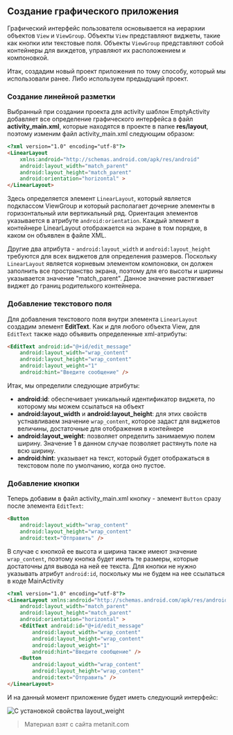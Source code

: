 ## Создание графического приложения

Графический интерфейс пользователя основывается на иерархии объектов `View` и `ViewGroup`. Объекты `View`  представляют виджеты, такие как кнопки или текстовые поля. Объекты `ViewGroup` представляют собой контейнеры для виждетов, управляют их расположением и компоновкой.

Итак, создадим новый проект приложения по тому способу, который мы использовали ранее. Либо используем предыдущий проект.

### Создание линейной разметки

Выбранный при создании проекта для activity шаблон EmptyActivity добавляет все определение графического интерфейса в файл **activity_main.xml**, которые находятся в проекте в папке **res/layout**, поэтому изменим файл activity_main.xml следующим образом:

```html
<?xml version="1.0" encoding="utf-8"?>
<LinearLayout 
    xmlns:android="http://schemas.android.com/apk/res/android"
    android:layout_width="match_parent"
    android:layout_height="match_parent"
    android:orientation="horizontal" >
</LinearLayout>
```

Здесь определяется элемент `LinearLayout`, который является подклассом ViewGroup и который располагает дочерние элементы в горизонтальный или вертикальный ряд. Ориентация элементов указывается в атрибуте `android:orientation`. Каждый элемент в контейнере LinearLayout отображается на экране в том порядке, в каком он объявлен в файле XML.

Другие два атрибута -  `android:layout_width` и `android:layout_height` требуются для всех виджетов для определения размеров. Поскольку `LinearLayout` является корневым элементом компоновки, он должен заполнить все пространство экрана, поэтому для его высоты и ширины указывается значение "match_parent". Данное значение растягивает виджет до границ родителького контейнера.

### Добавление текстового поля

Для добавления текстового поля внутри элемента `LinearLayout` создадим элемент **EditText**. Как и для любого объекта View, для `EditText` также надо объявить определенные xml-атрибуты:

```html
<EditText android:id="@+id/edit_message"
    android:layout_width="wrap_content"
    android:layout_height="wrap_content"
    android:layout_weight="1"
    android:hint="Введите сообщение" />
```

Итак, мы определили следующие атрибуты:
- **android:id**: обеспечивает уникальный идентификатор виджета, по которому мы можем ссылаться на объект
- **android:layout_width** и **android:layout_height**: для этих свойств устнавливаем 
значение `wrap_content`, которое задаст для виджетов величины, достаточные для отображения в контейнере
- **android:layout_weight**: позволяет определить занимаемую полем ширину. Значение 1 в данном случае позволяет растянуть поле на всю ширину.
- **android:hint**: указывает на текст, который будет отображаться в текстовом поле по умолчанию, когда оно пустое.

### Добавление кнопки

Теперь добавим в файл activity_main.xml кнопку - элемент `Button` сразу после элемента `EditText`:

```html
<Button
    android:layout_width="wrap_content"
    android:layout_height="wrap_content"
    android:text="Отправить" />
```

В случае с кнопкой ее высота и ширина также имеют значение `wrap_content`, поэтому кнопка будет иметь те размеры, которые достаточны для вывода на ней ее текста. Для кнопки не нужно указывать атрибут `android:id`, поскольку мы не будем на нее ссылаться в коде MainActivity

```html
<?xml version="1.0" encoding="utf-8"?>
<LinearLayout xmlns:android="http://schemas.android.com/apk/res/android"
    android:layout_width="match_parent"
    android:layout_height="match_parent"
    android:orientation="horizontal" >
    <EditText android:id="@+id/edit_message"
        android:layout_width="wrap_content"
        android:layout_height="wrap_content"
        android:layout_weight="1"
        android:hint="Введите сообщение" />
    <Button
        android:layout_width="wrap_content"
        android:layout_height="wrap_content"
        android:text="Отправить" />
</LinearLayout>
```

И на данный момент приложение будет иметь следующий интерфейс:

![С установкой свойства layout_weight](https://metanit.com/java/android/pics/with_layout_weight2.png)


> Материал взят с сайта metanit.com